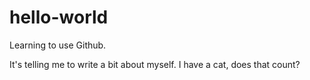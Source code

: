 # hello-world
Learning to use Github.

It's telling me to write a bit about myself.
I have a cat, does that count?
